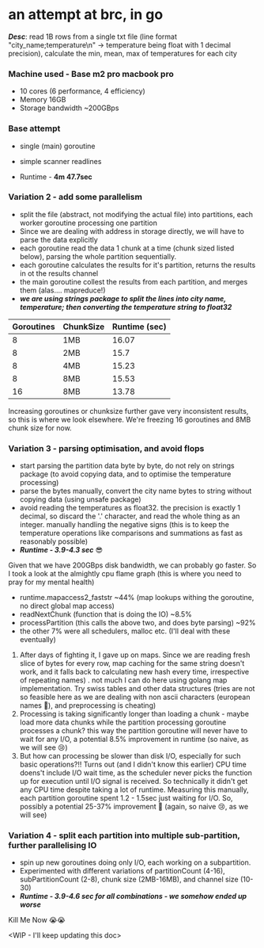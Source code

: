 # an attempt at brc, in go
***Desc***: read 1B rows from a single txt file (line format "city_name;temperature\n" -> temperature being float with 1 decimal precision), calculate the  min, mean, max of temperatures for each city

### Machine used - Base m2 pro macbook pro
- 10 cores (6 performance, 4 efficiency)
- Memory 16GB
- Storage bandwidth ~200GBps

### Base attempt
- single (main) goroutine
- simple scanner readlines

- Runtime - **4m 47.7sec**

### Variation 2 - add some parallelism
- split the file (abstract, not  modifying the actual file) into partitions, each worker goroutine processing one partition
- Since we are dealing with address in storage directly, we will have to parse the data explicitly
- each goroutine read the data 1 chunk at a time (chunk sized listed below), parsing the whole partition sequentially.
- each goroutine calculates the results for it's partition, returns the results in ot the results channel
- the main goroutine collest the results from each partition, and merges them (alas.... mapreduce!)
- ***we are using strings package to split the lines into city name, temperature; then converting the temperature string to float32*** 




| Goroutines    | ChunkSize | Runtime (sec) |
|---------------|-----------|---------------|
| 8             | 1MB       | 16.07         |
| 8             | 2MB       | 15.7          |
| 8             | 4MB       | 15.23         |
| 8             | 8MB       | 15.53         |
| 16            | 8MB       | 13.78         |

Increasing goroutines or chunksize further gave very inconsistent  results, so this is where we look elsewhere. We're freezing 16 goroutines and 8MB chunk size for now. 

### Variation 3 - parsing optimisation, and avoid flops
- start parsing the partition data byte by byte, do not rely on strings package (to avoid copying data, and to optimise the temperature processing)
- parse the bytes manually, convert the city name bytes to string without copying data (using unsafe package)
- avoid reading the temperatures as float32. the precision is exactly 1 decimal, so discard the '.' character, and read the whole thing as an integer. manually handling the negative signs (this is to keep the temperature operations like comparisons and summations as fast as reasonably possible)
- ***Runtime - 3.9-4.3 sec*** 😎 

Given that we have 200GBps disk bandwidth, we can probably go faster. 
So I took a look at the almightly cpu flame graph (this is where you need to pray for my mental health)

- runtime.mapaccess2_faststr ~44% (map lookups withing the goroutine, no direct global map access)
- readNextChunk (function that is doing  the IO) ~8.5%
- processPartition (this calls the above two, and  does byte  parsing) ~92%
- the other 7% were all schedulers, malloc etc. (I'll deal with these eventually)

1. After days of  fighting it, I gave up on maps. Since we are reading fresh slice of bytes for every row, map caching for the same string doesn't work, and it falls back to calculating new hash every time, irrespective of repeating names) . not much I can do here using golang map implementation. Try swiss tables and other data structures (tries are not so feasible  here as we are dealing with non ascii characters (european names 🤦), and preprocessing is cheating)
2. Processing is taking significantly longer than loading a chunk - maybe load more data chunks while the partition processing goroutine processes a chunk? this way the partition goroutine will never have to wait for any I/O, a potential 8.5% improvement in runtime (so naive, as we will see 😢)
3. But how can processing be slower than disk I/O, especially for such basic operations?!! Turns out (and I didn't know this earlier) CPU time doens't include I/O wait time, as the scheduler never picks the function up for execution until I/O signal is received. So technically it didn't get any CPU time despite taking a lot of runtime. Measuring this manually, each partition goroutine spent 1.2 - 1.5sec just waiting for I/O. So, possibly a potential 25-37% improvement 🤩 (again, so naive 😢, as we will see)

### Variation 4 - split each partition into multiple sub-partition, further parallelising IO
- spin up new goroutines doing only I/O, each working on a subpartition.
- Experimented with different variations of partitionCount (4-16), subPartitionCount (2-8), chunk size (2MB-16MB), and channel size (10-30)
- ***Runtime - 3.9-4.6 sec for all combinations - we somehow ended up worse*** 

Kill Me Now 😭😭

<WIP - I'll keep updating this doc>
